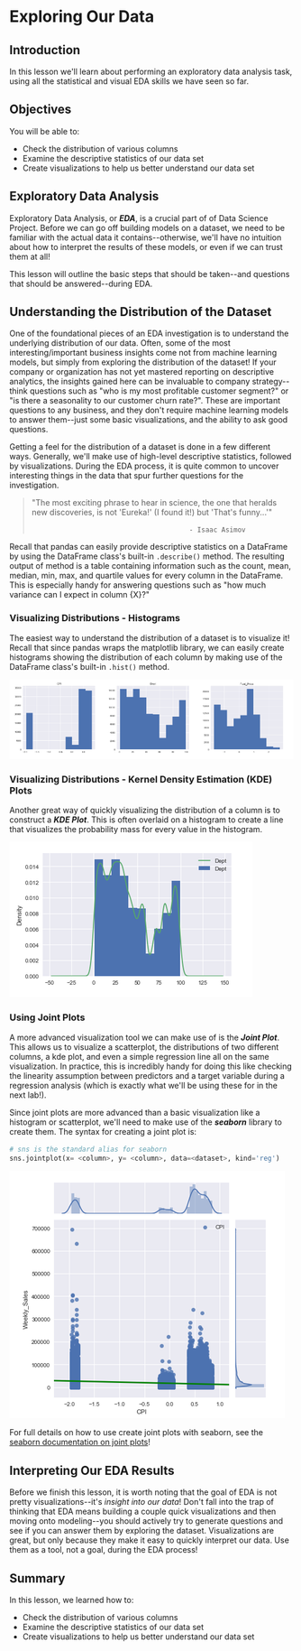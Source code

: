 
# Exploring Our Data


## Introduction

In this lesson we'll learn about performing an exploratory data analysis task, using all the statistical and visual EDA skills we have seen so far. 

## Objectives

You will be able to:

* Check the distribution of various columns
* Examine the descriptive statistics of our data set
* Create visualizations to help us better understand our data set


## Exploratory Data Analysis

Exploratory Data Analysis, or **_EDA_**, is a crucial part of of Data Science Project.  Before we can go off building models on a dataset, we need to be familiar with the actual data it contains--otherwise, we'll have no intuition about how to interpret the results of these models, or even if we can trust them at all!

This lesson will outline the basic steps that should be taken--and questions that should be answered--during EDA. 

## Understanding the Distribution of the Dataset

One of the foundational pieces of an EDA investigation is to understand the underlying distribution of our data.  Often, some of the most interesting/important business insights come not from machine learning models, but simply from exploring the distribution of the dataset! If your company or organization has not yet mastered reporting on descriptive analytics, the insights gained here can be invaluable to company strategy--think questions such as "who is my most profitable customer segment?" or "is there a seasonality to our customer churn rate?".  These are important questions to any business, and they don't require machine learning models to answer them--just some basic visualizations, and the ability to ask good questions.

Getting a feel for the distribution of a dataset is done in a few different ways. Generally, we'll make use of high-level descriptive statistics, followed by visualizations.  During the EDA process, it is quite common to uncover interesting things in the data that spur further questions for the investigation.  

> "The most exciting phrase to hear in science, the one that heralds new discoveries, is not 'Eureka!' (I found it!) but 'That's funny...'"
>
>                                            - Isaac Asimov


Recall that pandas can easily provide descriptive statistics on a DataFrame by using the DataFrame class's built-in `.describe()` method.  The resulting output of method is a table containing information such as the count, mean, median, min, max, and quartile values for every column in the DataFrame.  This is especially handy for answering questions such as "how much variance can I expect in column {X}?"

### Visualizing Distributions - Histograms

The easiest way to understand the distribution of a dataset is to visualize it! Recall that since pandas wraps the matplotlib library, we can easily create histograms showing the distribution of each column by making use of the DataFrame class's built-in `.hist()` method.  

<img src='sample_hist.png'>

### Visualizing Distributions - Kernel Density Estimation (KDE) Plots

Another great way of quickly visualizing the distribution of a column is to construct a **_KDE Plot_**. This is often overlaid on a histogram to create a line that visualizes the probability mass for every value in the histogram. 

<img src='sample_kde.png'>


### Using Joint Plots

A more advanced visualization tool we can make use of is the **_Joint Plot_**.  This allows us to visualize a scatterplot, the distributions of two different columns, a kde plot, and even a simple regression line all on the same visualization. In practice, this is incredibly handy for doing this like checking the linearity assumption between predictors and a target variable during a regression analysis (which is exactly what we'll be using these for in the next lab!). 

Since joint plots are more advanced than a basic visualization like a histogram or scatterplot, we'll need to make use of the **_seaborn_** library to create them. The syntax for creating a joint plot is:

```python
# sns is the standard alias for seaborn
sns.jointplot(x= <column>, y= <column>, data=<dataset>, kind='reg')

```

<img src='sample_jointplot.png'>

For full details on how to use create joint plots with seaborn, see the [seaborn documentation on joint plots](https://seaborn.pydata.org/generated/seaborn.jointplot.html)!

## Interpreting Our EDA Results

Before we finish this lesson, it is worth noting that the goal of EDA is not pretty visualizations--it's _insight into our data_!  Don't fall into the trap of thinking that EDA means building a couple quick visualizations and then moving onto modeling--you should actively try to generate questions and see if you can answer them by exploring the dataset.  Visualizations are great, but only because they make it easy to quickly interpret our data.  Use them as a tool, not a goal, during the EDA process!

## Summary

In this lesson, we learned how to:

* Check the distribution of various columns
* Examine the descriptive statistics of our data set
* Create visualizations to help us better understand our data set
